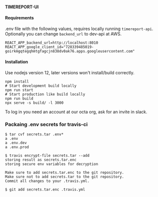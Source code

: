 #### TIMEREPORT-UI

#### Requirements

.env file with the following values, requires locally running `timereport-api`. Optionally you can change `backend_url` to dev-api at AWS.

```
REACT_APP_backend_url=http://localhost:8010
REACT_APP_google_client_id="728339485019-goirkmgqtegqhmtgfagcjn838dv0ak76.apps.googleusercontent.com"
```

#### Installation

Use nodejs version 12, later versions won't install/build correctly.

```
npm install
# Start development build locally
npm run start
# Start production like build locally
npm run build
npx serve -s build/ -l 3000
```

To log in you need an account at our octa org, ask for an invite in slack.

### Packaing .env secrets for travis-ci

```
$ tar cvf secrets.tar .env*
a .env
a .env.dev
a .env.prod

$ travis encrypt-file secrets.tar --add
storing result as secrets.tar.enc
storing secure env variables for decryption

Make sure to add secrets.tar.enc to the git repository.
Make sure not to add secrets.tar to the git repository.
Commit all changes to your .travis.yml.

$ git add secrets.tar.enc .travis.yml

```
